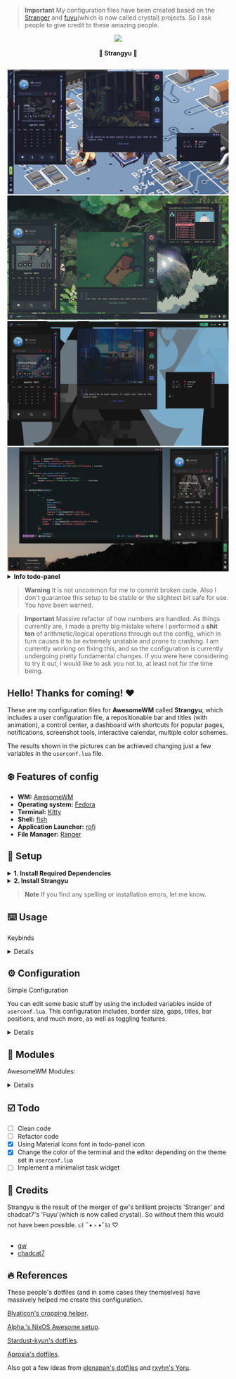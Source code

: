 > **Important**
>  My configuration files have been created based on the [Stranger](https://github.com/Gwynsav/gwdawful/) and [fuyu](https://github.com/chadcat7/fuyu)(which is now called crystal) projects. So I ask people to give credit to these amazing people.

<!-- PROFILE PICTURE -->
<p align="center">
  <img width="25%" src="https://github.com/osmarmora05.png"/>
</p>

<!-- NAME PROYECT -->
<p align="center">
  <b>🍥 Strangyu 🍥</b>
</p>

## 

<div align="center">
<img src="./screenshots/1.jpg" alt="showcase1">
<img src="./screenshots/2.jpg" alt="showcase2">
<img src="./screenshots/3.jpg" alt="showcase3">
<img src="./screenshots/4.jpg" alt="showcase4">
</div>


<!--INFO TODO-PANEL-->
<details>
<summary><b> Info todo-panel</b></summary>

<p align="center">
  <b> </b>
</p>

> **Note**
If you want to access the `todo-panel` widget, I suggest you take a look at this particular commit [particular commit](https://github.com/osmarmora05/dotfiles/tree/a30281c92ea9e78e96c609c5c558e3e45e79f367). I decided to remove this widget because I personally don't use it, also it has problems when used with dual monitors, which causes duplication of tasks during its operation, although this problem does not affect the file where the tasks are saved.

<img src="./screenshots/todo-panel.jpg" alt="showcase5">
</details>

<!-- WARNING BROKEN CODE -->
> **Warning**
It is not uncommon for me to commit broken code. Also I don't guarantee this setup to be stable
or the slightest bit safe for use. You have been warned.

<!-- MASSIVE REFACTOR -->
> **Important**
Massive refactor of how numbers are handled. As things currently are, I made a pretty
big mistake where I performed a **shit ton** of arithmetic/logical operations through out
the config, which in turn causes it to be extremely unstable and prone to crashing. I am
currently working on fixing this, and so the configuration is currently undergoing pretty
fundamental changes. If you were here considering to try it out, I would like to ask you
not to, at least not for the time being.


<!-- INFORMATION -->
## Hello! Thanks for coming! ❤️ 
These are my configuration files for **AwesomeWM** called **Strangyu**, which includes a
user configuration file, a repositionable bar and titles (with animation), a control center,
a dashboard with shortcuts for popular pages, notifications, screenshot tools,
interactive calendar, multiple color schemes.
  
The results shown in the pictures can be achieved
changing just a few variables in the `userconf.lua` file.


## ❄️ Features of config
- **WM:** [AwesomeWM](https://github.com/awesomeWM/awesome) 
- **Operating system:** [Fedora](https://fedoraproject.org/workstation/download/)
- **Terminal:** [Kitty](https://github.com/kovidgoyal/kitty)
- **Shell:** [fish](https://fishshell.com/) 
- **Application Launcher:** [rofi](https://github.com/davatorium/rofi) 
- **File Manager:** [Ranger](https://github.com/ranger/ranger) 

<!-- SETUP -->
## 🔧 Setup

<details>
<summary><b>1. Install Required Dependencies</b></summary>

1. First of all you should install the Awesome-git.


    **Arch users** can use the [Awesome-git AUR package](https://aur.archlinux.org/packages/awesome-git/).
    ```shell
    yay -S awesome-git
    ```

    In the case of **Fedora-based distributions**, it is necessary to install certain libraries before proceeding with the Awesome-git installation(Maybe some bookstore is too much, but hey, you better not miss that on xd).
    ```shell
    sudo dnf install xcb-util-devel xcb-util-keysyms-devel xcb-util-wm-devel 
    startup-notification-devel libxdg-basedir-devel xcb-util-xrm-devel libxkbcommon-x11-devel xcb-cursor-devel 
    make automake gcc gcc-c++ cmake glib2-devel gdk-pixbuf2-devel cairo-devel libX11-devel xcb-util-cursor-devel 
    xcb-util-devel xcb-util-keysyms-devel xcb-util-wm-devel libxkbcommon-devel cairo-devel xcb-util-image-devel 
    libstartup-notification-devel libxdg-basedir-devel xcb-util-xrm-devel libxcb-devel lua-devel cmake 
    startup-notification-devel libxkbcommon-devel libxkbcommon-x11-devel libxdg-basedir-devel xcb-util-xrm-devel
    ```

    Once we have completed the prerequisites, we proceed to follow the Awesome-git build instructions found [here](https://github.com/awesomeWM/awesome/#building-and-installation).

2. Installation of dependencies
   
    **Mandatory**
    - [Awesome-git](https://github.com/awesomeWM/awesome) (If you have reached this point you should already have it installed (๑ᵔ⤙ᵔ๑))
    - [mpd](https://github.com/MusicPlayerDaemon/MPD), 
    [mpDris2](https://github.com/eonpatapon/mpDris2) and 
    [playerctl](https://github.com/altdesktop/playerctl) (music player and actions)
    - [Network Manager](https://github.com/NetworkManager/NetworkManager) (network signals)
    - [Pipewire](https://github.com/PipeWire/pipewire) and
    [Wireplumber](https://github.com/PipeWire/wireplumber) (audio signals)
    - [maim](https://github.com/naelstrof/maim),
    [slop](https://github.com/naelstrof/slop),
    [xclip](https://github.com/astrand/xclip) (screenshots)
    - [Papirus](https://github.com/PapirusDevelopmentTeam/papirus-icon-theme) (icon pack)
    - [IBM Plex Sans](https://github.com/IBM/plex/tree/master/IBM-Plex-Sans/fonts/complete/ttf),
    [Material Icons](https://github.com/google/material-design-icons) and [CaskaydiaCove Nerd Font](https://www.nerdfonts.com/font-downloads) or (you can find the required fonts inside the `misc/fonts` folder of this repository)

    **Optional (toggleable)**
    - [brightnessctl](https://github.com/Hummer12007/brightnessctl) (brightness signals)
    - [bluez](https://github.com/bluez/bluez) (bluetooth signals)
    - [upower](https://github.com/freedesktop/upower) (battery signals)
    <p align="center">
      <b> </b>
    </p>
  
    <details>
    <summary><b> In fedora (Fedora-based distributions)</b></summary>

    ```shell
    sudo dnf install mpd playerctl NetworkManager pipewire wireplumber maim slop xclip brightnessctl bluez upower 
    ```
    - mpDris2 [here](https://koji.fedoraproject.org/koji/buildinfo?buildID=2121825)
    </details>

    <details>
    <summary><b> In Arch</b></summary>

    ```shell
    sudo yay -s mpd playerctl NetworkManager pipewire wireplumber main slop xclip brightnessctl bluez upower mpDris2
    ```

    </details>

   <details>
   <summary><b>Optional - if you want to install the programs I use (in fedora)</b></summary>
    

    ```shell
    sudo dnf install brave-browser rofi kitty htop ranger fish
    ```

    </details>

</details>


<details>

<!-- INSTALL STRANGYU -->
<summary><b>2. Install Strangyu</b></summary>



1. Clone this repository

    ```shell
    git clone https://github.com/osmarmora05/dotfiles.git
      ```

2. Install my AwesomeWM configuration files

    > **Note**
    Before proceeding with the installation, it is recommended that you have the `kitty` terminal installed. If you already have a preferred terminal, you can modify the terminal variable inside the `userconf.lua` file.

    If you want just my AwesomeWM configuration

    ```shell
    cd dotfiles
    cp -r config/awesome/* ~/.config/
    ```
    
    Or if you want all the configuration

    ```shell
    cd dotfiles
    cp -r config/* ~/.config/
    ```
    **Optional** - Now if you want to get the source from the repository

    ```shell
    cd dotfiles
    cp -r misc/fonts/* /usr/share/fonts/
    ```

    Congratulations, at this point you have installed Strangyu! 🎉

    Log out from your current desktop session and log in into AwesomeWM
    
</details>

> **Note**
If you find any spelling or installation errors, let me know.

<!-- KEYBINDS -->
## ⌨️ Usage
Keybinds
<details>

| Keybind                | Description                                                |
| ---------------------- | ---------------------------------------------------------- |
| AwesomeWM              | -                                                          |
| `mod + Control + r`    | Reload AwesomeWM.                                          |
| `mod + w`              | Opens the AwesomeWM menu.                                  |
| `mod + N`              | Switch to Nth tag.                                         |
| `mod + Control + N`    | Show Nth tag on current tag.                               |
| `mod + Shift + N`      | Send focused client to Nth tag.                            |
| `mod + Control + Shift + N` | Show focused client on Nth tag.                       |
| Applications           | -                                                          |
| `mod + Return`         | Opens a terminal.                                          |
| `mod + Shift + Return` | Opens a text editor.                                       |
| `mod + e`              | Opens a TUI file manager.                                  |
| `mod + Shift + e`      | Opens a GUI file manager.                                  |
| `mod + Escape`         | Opens a task manager/top application.                      |
| `ctrl + space`              | Opens an application launcher.                        |
| Window Management      | -                                                          |
| `mod + q`              | Close focused client.                                      |
| `mod + Mouse1`         | Move client by dragging mouse.                             |
| `mod + Mouse3`         | Resize client by dragging mouse.                           |
| `mod + j`              | Focus next client by index.                                |
| `mod + k`              | Focus previous client by index.                            |
| `mod + Shift + j`      | Switch client with next by index.                          |
| `mod + Shift + k`      | Switch client with previous by index.                      |
| `mod + period`         | Focus next screen by index.                                |
| `mod + comma`          | Focus previous screen by index.                            |
| `mod + m`              | Maximize focused client.                                   |
| `mod + f`              | Fullscreen focused client.                                 |
| `mod + s`              | Float focused client.                                      |
| `mod + Shift + s`      | Make focused client sticky.                                |
| `mod + Tab`            | Switch focused slave client with master.                   |
| Layout Management      | -                                                          |
| `mod + l`              | Grow master client.                                        |
| `mod + h`              | Shrink master client.                                      |
| `mod + equal`          | Increase amount of master clients.                         |
| `mod + minus`          | Decrease amount of master clients.                         |
| `mod + Shift + l`      | Grow tiled client.                                         |
| `mod + Shift + h`      | Shrink tiled client.                                       |
| `mod + Shift + equal`  | Increase amount of slave columns.                          |
| `mod + Shift + minus`  | Decrease amount of slave columns.                          |
| `mod + space`          | Cycle to next layout.                                      |
| `mod + Shift + space`  | Cycle to previous layout.                                  |
| Media Management       | -                                                          |
| `XF86AudioRaiseVolume` | Increase system audio volume.                              |
| `XF86AudioLowerVolume` | Decrease system audio volume.                              |
| `XF86AudioMute`        | Mute system audio.                                         |
| `XF86AudioPlay`        | Play/pause media playback.                                 |
| `XF86AudioNext`        | Skip to next song/video.                                   |
| `XF86AudioPrev`        | Rewind to previous song/video.                             |
| `XF86MonBrightnessUp`  | Increase screen backlight brightness.                      |
| `XF86MonBrightnessDown`| Decrease screen backlight brightness.                      |
| `mod + u`              | Cycle keyboard layouts.                                    |
| `Print`                | Take cursor selection screenshot.                          |
| `mod + Print`          | Take fullscreen screenshot.                                |
| `mod + c`              | Take selection screenshot.                                 |
| UI                     | -                                                          |
| `mod + b`              | Toggle bar visibility.                                     |
| `mod + d`              | Toggle dashboard visibility.                               |
| `mod + t`              | Toggle themer-panel visibility.                              |


</details>

<!-- CONFIGURATION -->
## ⚙️ Configuration
Simple Configuration

You can edit some basic stuff by using the included variables inside of `userconf.lua`. This configuration includes, border size, gaps, titles, bar positions, and much more, as well as toggling features.



<details>

> **Warning**
IT IS NOT RECOMMENDED TO MOVE THE VARIABLE `user.clr_palette` FROM THE CURRENT LINE(115), BECAUSE IT IS LINKED TO THE THEMER WIDGET. IF YOU MOVE IT FROM THE CURRENT LINE, YOU MUST MODIFY THE SECOND ARGUMENT OF THE `setTheme` FUNCTION IN THE `awesome/ui/themer-panel/modules/themer.lua` FILE

```lua
setTheme('user.clr_palette = "' .. currTheme:gsub('"', '\\"') .. '"',line number,os.getenv("HOME") .. "/.config/awesome/ userconf.lua") --Change theme
```

  
| Variable       | Type      | Description                                                                        |
| -------------- | --------- | ---------------------------------------------------------------------------------- |
| Applications   | -         | -                                                                                  |
| `terminal`     | `string`  | Terminal emulator to use. **Must be set**.                                         |
| `editor`       | `string`  | Text editor to use. **Must be set**.                                               |
| `browser`      | `string`  | Internet browser to use. **Must be set**.                                          |
| `top`          | `string`  | top application (like htop) to use. **Must be set**.                               |
| `files_cli`    | `string`  | CLI file explorer to use. **Must be set**.                                         |
| `files_gui`    | `string`  | GUI file explorer to use. **Must be set**.                                         |
| Settings       | -         | -                                                                                  |
| `modkey`       | `string`  | Mod1 is Alt, Mod4 is Super. Defaults to **"Mod4"**.                                |
| `caps_super`   | `boolean` | Makes CapsLock an additional Super key. Defaults to **false**.                     |
| `hover_focus`  | `boolean` | Should windows be focused on hover. Defaults to **false**.                         |
| `kb_layout1`   | `string`  | Keyboard layout to use. Entirely **optional**.                                     |
| `kb_layout2`   | `string`  | Alternate keyboard layout. Also entirely **optional**.                             |
| Features       | -         | -                                                                                  |
| `battery`      | `boolean` | Enable/disable battery metrics. Defaults to **false**.                             |
| `battery_name` | `boolean` | Specify battery name from Upower's interface. Defaults to **"battery_BAT0"**.      |
| `brightness`   | `boolean` | Enable/disable brightness metrics. Defaults to **false**.                          |
| `brightness_name` | `boolean` | Specify video adapter name from '/sys/class/backlight'. Defaults to **"intel_backlight"** |
| `bluetoothctl` | `boolean` | Enable/disable bluetooth metrics. Defaults to **false**.                           |
| UI             | -         | -                                                                                  |
| `resolution`   | `number`  | Your vertical resolution, eg 1080p. Defaults to **1080**.                          |
| `aspect_ratio` | `number`  | Your aspect ratio, eg 16/9 or 4/3. Defaults to **16/9**.                           |
| `dpi`          | `number`  | Your dpi. Defaults to **auto**. Dots built on 96, for reference.                   |
| `inner_gaps`   | `number`  | Regular gap size (screen%). Defaults to **0.4**.                                   |
| `outer_gaps`   | `number`  | Screen padding size (screen%). Defaults to **3 * inner_gaps**.                     |
| `border_rad`   | `number`  | Border rounding (screen%), 0 to disable. Defaults to **0.8**.                      |
| `bar_enabled`  | `boolean` | Change default bar state. Defaults to **true**.                                    |
| `bar_pos`      | `string`  | May be: "left", "top", "right", "bottom". Defaults to **"left"**.                  |
| `title_enable` | `boolean` | Enable/disable client titlebars. Defaults to **true**.                             |
| `title_invert` | `boolean` | Enable/disable position invert buttons in title. Defaults to **true**.                             |
| `bar_gaps`     | `boolean` | Enable/disable bar gaps. Defaults to **true**.                                     |
| Theming        | -         | -                                                      |
| `clr_palette`  | `string`  | "everblush", "everforest", "tokyonight", "gruvbox_light", "solarized", "fullerene", "oxocarbon","catpuccin","fullerene","mar","plata","nord","grubvox_dark","dracula". Does **NOT** have a default. |
| `icon_pack`    | `string`  | GTK icon pack name. Defaults to **"Papirus"**.                                     |
| `ui_font`      | `string`  | Name of main UI font. Does **NOT** take size. Defaults to **"IBM Plex Sans"**.     |
| `ic_font`      | `string`  | Name of text icon font. Does **NOT** take size. Defaults to **"Material Icons"**.  |
| `mn_font`      | `string`  | Name of monospace font. Does **NOT** take size. Defaults to **"CaskaydiaCove Nerd Font"**.   |
| `user_avatar`  | `string`  | Path to user profile picture. Defaults to **$AWM/themes/assets/user.png"**.        |
| `user_wall`    | `string`  | Path to user wallpaper. Defaults to **colorscheme default**.                       |
| `player_bg`    | `string`  | Path to music player background image. Defaults to **colorscheme default**.        |
| `awm_icon`     | `string`  | "arch", "debian", "fedora", "nix", "ubuntu", "void" or path. Defaults to **AWM icon**. |
| Misc           | -         | -                                                                                  |
| `scrnshot_dir` | `string`  | Directory to save screenshots to. Defaults to **$HOME/Pictures/**.                 |
| `scratch_wide` | `number`  | Scratchpad terminal width (screen%). Defaults to **40**.                           |
| `scratch_high` | `number`  | Scratchpad terminal height (screen%). Defaults to **66**.                          |


<details>
<summary><b> Optional</b></summary>

<p align="center">
  <b> </b>
</p>

> **Warning**
If you are a user not familiar with programming, and mainly in lua, I recommend that you skip this part.

If you want to modify the todo-panel shortcuts, you can go to the `ui/themer-panel/modules/quicklinks.lua` file. In this file, you'll find this code snippet that you can edit to customize the shortcuts.

```lua
create_button("󰑍", 'https://www.reddit.com/', beautiful.red,beautiful.gry),
create_button("󰖣", 'https://web.whatsapp.com/', beautiful.grn,beautiful.gry),
create_button("󰉎", 'https://drive.google.com/drive/', beautiful.cya,beautiful.gry),
create_button("󰊤", 'https://github.com/osmarmora05', beautiful.wht,beautiful.gry),
create_button("󰊫", "https://mail.google.com/", beautiful.blu,beautiful.gry),
```

Inside the `create_button` function, the first parameter is the icon of the shortcut, which you can get [here](https://www.nerdfonts.com/cheat-sheet) . The second parameter is the URL that the shortcut should point to. **It is recommended not to modify the rest of the code and not to add or remove shortcuts.**


If you want to change the themer-panel messages, you can go to the `ui/themer-panel/modules/quote.lua` file. In this file, you'll find a code snippet that you can edit to customize the messages.

```lua
local quotes = {
  {
    quote = "He that can have patience can have what he will",
    author = "Benjamin Franklin"
  },
  {
    quote = "The question is not who is going to leave me; is who is going to stop me.",
    author = "Ayn Rand"
  },
  {
    quote = "Life would be so much easier if could just look at the source code",
    author = "Dave Olsen"
  },
  {
    quote = "Work hard in silence and let your success make all the noise.",
    author = "Frank Ocean"
  }
}

```
The code defines a table called `quotes` that contains a list of `quotes`. Each quote is represented by a table element, which is itself a table with two fields: `quote` (the message itself) and `author` (the author of the message).

You can modify the content of the `quotes` table to change the messages. In the `quote` field, you can write the message you want to display in the todo-panel. It is recommended that the message does **not exceed 85 characters** to ensure that it is displayed correctly on the panel. In the `author` field, you can write the author of the message. It is recommended that the author have **no more than 15 characters**.

It is important to note that **it is recommended not to modify the rest of the code and not to add or remove elements from the `quotes` table to avoid possible errors**.

</details>
  
</details>

<!-- MODULES -->
## 🧰 Modules
AwesomeWM Modules:

<details>

<p align="center">
  <b> </b>
</p>

- [bling](https://github.com/blingcorp/bling) 
  - Adds new layouts, modules, and widgets that try to focus on window management primarily
- [color](https://github.com/andOrlando/color)
  - Clean and efficient api for color conversion in lua
- [UPower](https://github.com/Aire-One/awesome-battery_widget)
  - A UPowerGlib based battery widget for the Awesome WM
- [rubato](https://github.com/andOrlando/rubato)
  - Smooth animations with a slope curve for AwesomeWM
  
</details>

<!-- TODO -->
## ☑️ Todo
- [ ] Clean code
- [ ] Refactor code
- [x] Using Material Icons font in todo-panel icon
- [x] Change the color of the terminal and the editor depending on the theme set in `userconf.lua`
- [ ] Implement a minimalist task widget

<!-- CREDITS -->
## 💝 Credits

Strangyu is the result of the merger of gw's brilliant projects 'Stranger' and chadcat7's 'Fuyu'(which is now called crystal). So without them this would not have been possible.  ૮꒰ ˶• ༝ •˶꒱ა ♡

- [gw](https://github.com/Gwynsav)
- [chadcat7](https://github.com/chadcat7/fuyu)

<!-- REFERENCES -->
## 🔥 References
These people's dotfiles (and in some cases they themselves) have massively
helped me create this configuration.

[Blyaticon's cropping helper](https://git.gemia.net/paul.s/homedots). 

[Alpha.'s NixOS Awesome setup](https://github.com/AlphaTechnolog/nixdots). 

[Stardust-kyun's dotfiles](https://github.com/Stardust-kyun/dotfiles). 

[Aproxia's dotfiles](https://github.com/Aproxia-dev/.dotfiles). 

Also got a few ideas from [elenapan's dotfiles](https://github.com/elenapan/dotfiles) 
and [rxyhn's Yoru](https://github.com/rxyhn/yoru).
